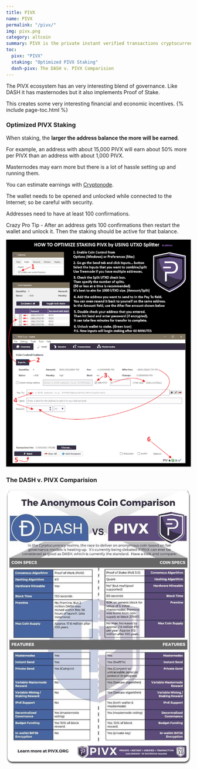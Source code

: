 ```yaml
---
title: PIVX
name: PIVX
permalink: "/pivx/"
img: pivx.png
category: altcoin
summary: PIVX is the private instant verified transactions cryptocurrency built on Bitcoin Core with DASH masternodes and proof of stake.
toc:
  pivx: "PIVX"
  staking: "Optimized PIVX Staking"
  dash-pivx: The DASH v. PIVX Comparision 
---
```


<p>The PIVX ecosystem has an very interesting blend of governance. Like DASH it has masternodes but it also implements Proof of Stake.
<p>This creates some very interesting financial and economic incentives.
{% include page-toc.html %}
<p><h3 id="staking">Optimized PIVX Staking</h3>
<p>When staking, the <b>larger the address balance the more will be earned</b>.
<p>For example, an address with about 15,000 PIVX will earn about 50% more per PIVX than an address with about 1,000 PIVX.
<p>Masternodes may earn more but there is a lot of hassle setting up and running them.
<p>You can estimate earnings with <a href="http://cryptonode.co/">Cryptonode</a>.
<p>The wallet needs to be opened and unlocked while connected to the Internet; so be careful with security.
<p>Addresses need to have at least 100 confirmations.
<p>Crazy Pro Tip - After an address gets 100 confirmations then restart the wallet and unlock it. Then the staking should be active for that balance.
<p><center><img src="/images/pivx-utxo-splitter.png" alt="PIVX UTXO Splitter" /></center></p>
<p><h3 id="dash-pivx">The DASH v. PIVX Comparision</h3>
<p><center><img src="/images/DASH-PIVX-large.jpg" alt="DASH v. PIVX" /></center></p>